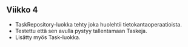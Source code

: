 ## Viikko 4
- TaskRepository-luokka tehty joka huolehtii tietokantaoperaatioista.
- Testettu että sen avulla pystyy tallentamaan Taskeja.
- Lisätty myös Task-luokka.
